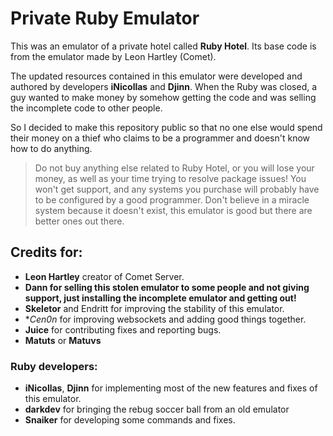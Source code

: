 # Private Ruby Emulator

This was an emulator of a private hotel called **Ruby Hotel**. Its base code is from the emulator made by Leon Hartley (Comet).

The updated resources contained in this emulator were developed and authored by developers **iNicollas** and **Djinn**. When the Ruby was closed, a guy wanted to make money by somehow getting the code and was selling the incomplete code to other people.

So I decided to make this repository public so that no one else would spend their money on a thief who claims to be a programmer and doesn't know how to do anything.

> Do not buy anything else related to Ruby Hotel, or you will lose your money, as well as your time trying to resolve package issues! You won't get support, and any systems you purchase will probably have to be configured by a good programmer. Don't believe in a miracle system because it doesn't exist, this emulator is good but there are better ones out there.

## Credits for:

- **Leon Hartley** creator of Comet Server.
- **Dann for selling this stolen emulator to some people and not giving support, just installing the incomplete emulator and getting out!**
- **Skeletor** and Endritt for improving the stability of this emulator.
- **Cen0n* for improving websockets and adding good things together.
- **Juice** for contributing fixes and reporting bugs.
- **Matuts** or **Matuvs**

### Ruby developers:

- **iNicollas**, **Djinn** for implementing most of the new features and fixes of this emulator.
- **darkdev** for bringing the rebug soccer ball from an old emulator
- **Snaiker** for developing some commands and fixes.

